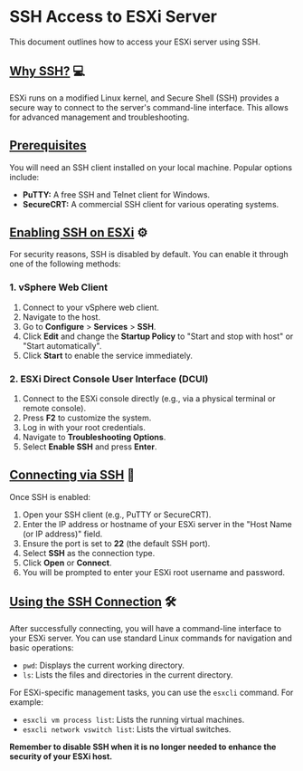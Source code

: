 # SSH Access to ESXi Server

This document outlines how to access your ESXi server using SSH.

## <ins>Why SSH?</ins> 💻

ESXi runs on a modified Linux kernel, and Secure Shell (SSH) provides a secure way to connect to the server's command-line interface. This allows for advanced management and troubleshooting.

## <ins>Prerequisites</ins>

You will need an SSH client installed on your local machine. Popular options include:

* **PuTTY:** A free SSH and Telnet client for Windows.
* **SecureCRT:** A commercial SSH client for various operating systems.

## <ins>Enabling SSH on ESXi</ins> ⚙️

For security reasons, SSH is disabled by default. You can enable it through one of the following methods:

### 1. vSphere Web Client

1.  Connect to your vSphere web client.
2.  Navigate to the host.
3.  Go to **Configure** > **Services** > **SSH**.
4.  Click **Edit** and change the **Startup Policy** to "Start and stop with host" or "Start automatically".
5.  Click **Start** to enable the service immediately.

### 2. ESXi Direct Console User Interface (DCUI)

1.  Connect to the ESXi console directly (e.g., via a physical terminal or remote console).
2.  Press **F2** to customize the system.
3.  Log in with your root credentials.
4.  Navigate to **Troubleshooting Options**.
5.  Select **Enable SSH** and press **Enter**.

## <ins>Connecting via SSH</ins> 🔑

Once SSH is enabled:

1.  Open your SSH client (e.g., PuTTY or SecureCRT).
2.  Enter the IP address or hostname of your ESXi server in the "Host Name (or IP address)" field.
3.  Ensure the port is set to **22** (the default SSH port).
4.  Select **SSH** as the connection type.
5.  Click **Open** or **Connect**.
6.  You will be prompted to enter your ESXi root username and password.

## <ins>Using the SSH Connection</ins> 🛠️

After successfully connecting, you will have a command-line interface to your ESXi server. You can use standard Linux commands for navigation and basic operations:

* `pwd`: Displays the current working directory.
* `ls`: Lists the files and directories in the current directory.

For ESXi-specific management tasks, you can use the `esxcli` command. For example:

* `esxcli vm process list`: Lists the running virtual machines.
* `esxcli network vswitch list`: Lists the virtual switches.

**Remember to disable SSH when it is no longer needed to enhance the security of your ESXi host.**
